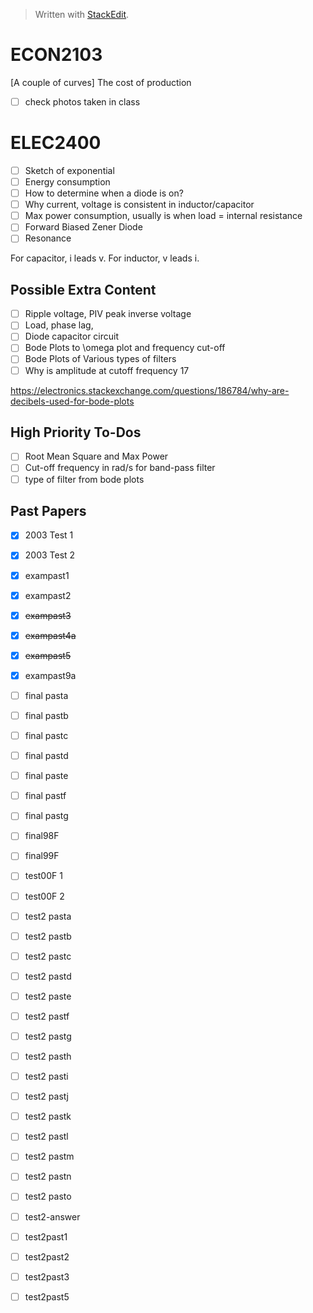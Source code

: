 


> Written with [StackEdit](https://stackedit.io/).


# ECON2103
[A couple of curves] The cost of production

- [ ] check photos taken in class

# ELEC2400
- [ ] Sketch of exponential
- [ ] Energy consumption
- [ ] How to determine when a diode is on?
- [ ] Why current, voltage is consistent in inductor/capacitor
- [ ] Max power consumption, usually is when load = internal resistance
- [ ] Forward Biased Zener Diode
- [ ] Resonance

For capacitor, i leads v. For inductor, v leads i.

## Possible Extra Content
- [ ] Ripple voltage, PIV peak inverse voltage
- [ ] Load, phase lag, 
- [ ] Diode capacitor circuit
- [ ] Bode Plots to \omega plot and frequency cut-off
- [ ] Bode Plots of Various types of filters
- [ ] Why is amplitude at cutoff frequency 17

https://electronics.stackexchange.com/questions/186784/why-are-decibels-used-for-bode-plots

## High Priority To-Dos
- [ ] Root Mean Square and Max Power
- [ ] Cut-off frequency in rad/s for band-pass filter
- [ ] type of filter from bode plots

## Past Papers
- [x] 2003 Test 1
- [x] 2003 Test 2
- [x] exampast1
- [x] exampast2
- [x] ~~exampast3~~
- [x] ~~exampast4a~~
- [x] ~~exampast5~~
- [x] exampast9a
- [ ] final pasta
- [ ] final pastb
- [ ] final pastc
- [ ] final pastd
- [ ] final paste
- [ ] final pastf
- [ ] final pastg
- [ ] final98F
- [ ] final99F
- [ ] test00F 1
- [ ] test00F 2
- [ ] test2 pasta
- [ ] test2 pastb
- [ ] test2 pastc
- [ ] test2 pastd
- [ ] test2 paste
- [ ] test2 pastf
- [ ] test2 pastg
- [ ] test2 pasth
- [ ] test2 pasti
- [ ] test2 pastj
- [ ] test2 pastk
- [ ] test2 pastl
- [ ] test2 pastm
- [ ] test2 pastn
- [ ] test2 pasto
- [ ] test2-answer
- [ ] test2past1
- [ ] test2past2
- [ ] test2past3
- [ ] test2past5


<!--stackedit_data:
eyJoaXN0b3J5IjpbLTE2OTMxMTYxODYsLTE2Mzg0MjEwNjMsMT
k4NDIzOTM3NywtMTMyNTMzMjY2NSwyMDgwNDc0MTIxLC0xNjg4
MTAwNjk3LDgyMzU2MjA5MSw3NTIzNTA4NjMsOTQzMzI3NTU3LD
EyMDQzMTIzMzQsLTE0MDAxNjEwNTgsMTM2NTgxMDMwOSw5NjY3
OTY4MzZdfQ==
-->